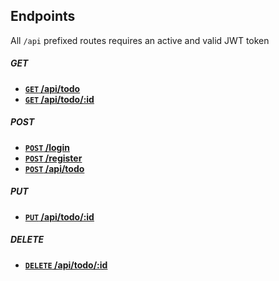 ## Endpoints

All `/api` prefixed routes requires an active and valid JWT token

##### **GET**
- **[<code>GET</code> /api/todo](./endpoints/api/get/todo.md)**
- **[<code>GET</code> /api/todo/:id](./endpoints/api/get/todo_id.md)**

##### **POST**
- **[<code>POST</code> /login](./endpoints/post/login.md)**
- **[<code>POST</code> /register](./endpoints/post/register.md)**
- **[<code>POST</code> /api/todo](./endpoints/api/post/todo.md)**

##### **PUT**
- **[<code>PUT</code> /api/todo/:id](./endpoints/api/put/todo_id.md)**

##### **DELETE**
- **[<code>DELETE</code> /api/todo/:id](./endpoints/api/delete/todo_id.md)**